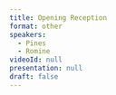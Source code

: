 ```yaml
---
title: Opening Reception
format: other
speakers: 
  - Pines
  - Romine
videoId: null
presentation: null
draft: false
---
```


